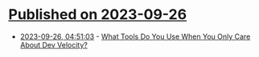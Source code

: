 # [Published on 2023-09-26](index.md)

* [2023-09-26, 04:51:03](https://lobste.rs/s/xmuu2z/what_tools_do_you_use_when_you_only_care) - [What Tools Do You Use When You Only Care About Dev Velocity?](https://lobste.rs/s/xmuu2z/what_tools_do_you_use_when_you_only_care)
